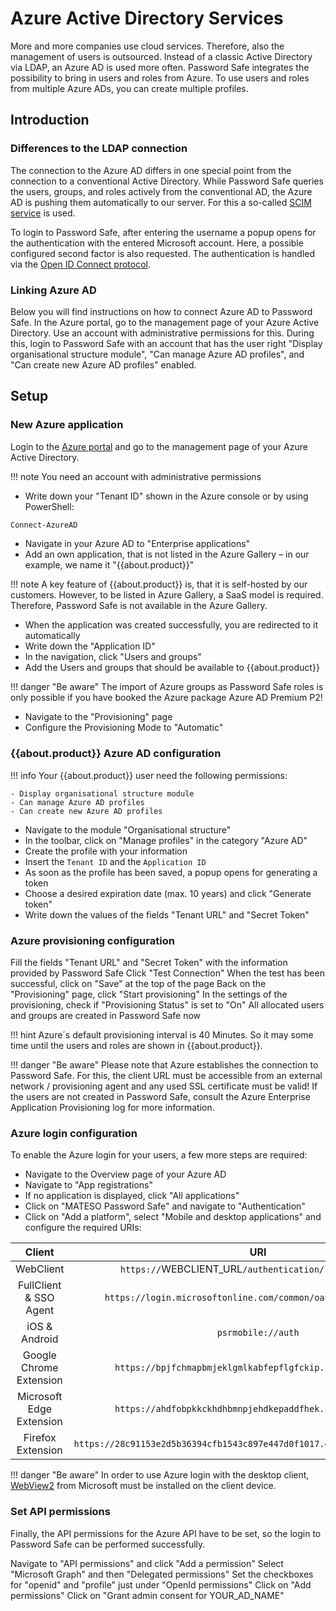 # Azure Active Directory Services

More and more companies use cloud services. Therefore, also the management of users is outsourced. Instead of a classic Active Directory via LDAP, an Azure AD is used more often. Password Safe integrates the possibility to bring in users and roles from Azure. To use users and roles from multiple Azure ADs, you can create multiple profiles.

## Introduction

### Differences to the LDAP connection

The connection to the Azure AD differs in one special point from the connection to a conventional Active Directory. While Password Safe queries the users, groups, and roles actively from the conventional AD, the Azure AD is pushing them automatically to our server. For this a so-called [SCIM service]({{url.wikipedia_scim}}) is used.

To login to Password Safe, after entering the username a popup opens for the authentication with the entered Microsoft account. Here, a possible configured second factor is also requested. The authentication is handled via the [Open ID Connect protocol]({{url.openid_connect}}).

### Linking Azure AD

Below you will find instructions on how to connect Azure AD to Password Safe. In the Azure portal, go to the management page of your Azure Active Directory. Use an account with administrative permissions for this. During this, login to Password Safe with an account that has the user right "Display organisational structure module", "Can manage Azure AD profiles", and "Can create new Azure AD profiles" enabled.

## Setup

### New Azure application

Login to the [Azure portal]({{url.azure_portal}}) and go to the management page of your Azure Active Directory.

!!! note
    You need an account with administrative permissions

- Write down your "Tenant ID" shown in the Azure console or by using PowerShell:

```PowerShell
Connect-AzureAD
```

- Navigate in your Azure AD to "Enterprise applications"
- Add an own application, that is not listed in the Azure Gallery – in our example, we name it "{{about.product}}"

!!! note
    A key feature of {{about.product}} is, that it is self-hosted by our customers. However, to be listed in Azure Gallery, a SaaS model is required. Therefore, Password Safe is not available in the Azure Gallery.

- When the application was created successfully, you are redirected to it automatically
- Write down the "Application ID"
- In the navigation, click "Users and groups"
- Add the Users and groups that should be available to {{about.product}}

!!! danger "Be aware"
    The import of Azure groups as Password Safe roles is only possible if you have booked the Azure package Azure AD Premium P2!

- Navigate to the "Provisioning" page
- Configure the Provisioning Mode to "Automatic"

### {{about.product}} Azure AD configuration

!!! info
    Your {{about.product}} user need the following permissions:

    - Display organisational structure module
    - Can manage Azure AD profiles
    - Can create new Azure AD profiles

- Navigate to the module "Organisational structure"
- In the toolbar, click on "Manage profiles" in the category "Azure AD"
- Create the profile with your information
- Insert the `Tenant ID` and the `Application ID`
- As soon as the profile has been saved, a popup opens for generating a token
- Choose a desired expiration date (max. 10 years) and click "Generate token"
- Write down the values of the fields "Tenant URL" and "Secret Token"

### Azure provisioning configuration

Fill the fields "Tenant URL" and "Secret Token" with the information provided by Password Safe
Click "Test Connection"
When the test has been successful, click on "Save" at the top of the page
Back on the "Provisioning" page, click "Start provisioning"
In the settings of the provisioning, check if "Provisioning Status" is set to "On"
All allocated users and groups are created in Password Safe now

!!! hint
    Azure´s default provisioning interval is 40 Minutes. So it may some time until the users and roles are shown in {{about.product}}.

!!! danger "Be aware"
    Please note that Azure establishes the connection to Password Safe. For this, the client URL must be accessible from an external network / provisioning agent and any used SSL certificate must be valid!
    If the users are not created in Password Safe, consult the Azure Enterprise Application Provisioning log for more information.

### Azure login configuration

To enable the Azure login for your users, a few more steps are required:

- Navigate to the Overview page of your Azure AD
- Navigate to "App registrations"
- If no application is displayed, click "All applications"
- Click on "MATESO Password Safe" and navigate to "Authentication"
- Click on "Add a platform", select "Mobile and desktop applications" and configure the required URIs:

|          Client          |                                    URI                                     |
|:------------------------:|:--------------------------------------------------------------------------:|
| WebClient                | `https://`WEBCLIENT_URL`/authentication/login-via-oidc`                    |
| FullClient & SSO Agent   | `https://login.microsoftonline.com/common/oauth2/nativeclient`             |
| iOS & Android            | `psrmobile://auth`                                                         |
| Google Chrome Extension  | `https://bpjfchmapbmjeklgmlkabfepflgfckip.chromiumapp.org`                 |
| Microsoft Edge Extension | `https://ahdfobpkkckhdhbmnpjehdkepaddfhek.chromiumapp.org`                 |
| Firefox Extension        | `https://28c91153e2d5b36394cfb1543c897e447d0f1017.extensions.allizom.org/` |

!!! danger "Be aware"
    In order to use Azure login with the desktop client, [WebView2]({{url.webview2}}) from Microsoft must be installed on the client device.

### Set API permissions

Finally, the API permissions for the Azure API have to be set, so the login to Password Safe can be performed successfully.

Navigate to "API permissions" and click "Add a permission"
Select "Microsoft Graph" and then "Delegated permissions"
Set the checkboxes for "openid" and "profile" just under "OpenId permissions"
Click on "Add permissions"
Click on "Grant admin consent for YOUR_AD_NAME"
